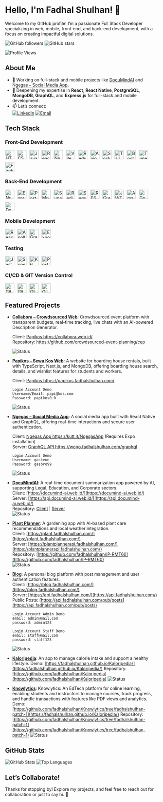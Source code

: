 # Hello, I'm Fadhal Shulhan! 👋

Welcome to my GitHub profile! I’m a passionate Full Stack Developer specializing in web, mobile, front-end, and back-end development, with a focus on creating impactful digital solutions.

![GitHub followers](https://img.shields.io/github/followers/fadhalshulhan?label=Followers&style=social) ![GitHub stars](https://img.shields.io/github/stars/fadhalshulhan?label=Stars&style=social)

![Profile Views](https://komarev.com/ghpvc/?username=fadhalshulhan&style=for-the-badge)

## About Me

- 🔭 Working on full-stack and mobile projects like [DocuMindAI](https://documind-ai.web.id/) and [Ngegas – Social Media App](https://kutt.it/NgegasApp).
- 🌱 Deepening my expertise in **React**, **React Native**, **PostgreSQL**, **MongoDB**, **GraphQL**, and **Express.js** for full-stack and mobile development.
- 📫 Let’s connect:  
  [![LinkedIn](https://img.shields.io/badge/linkedin-%230077B5.svg?style=for-the-badge&logo=linkedin&logoColor=white)](https://www.linkedin.com/in/fadhalshulhan) [![Email](https://img.shields.io/badge/Gmail-D14836?style=for-the-badge&logo=gmail&logoColor=white)](mailto:fadhalshulhan@gmail.com)

## Tech Stack

### Front-End Development

<div style="display: flex; flex-wrap: wrap; gap: 10px; margin-bottom: 20px;">
  <img style="height: 30px; width: auto; margin: 0;" src="https://img.shields.io/badge/html5-%23E34F26.svg?style=for-the-badge&logo=html5&logoColor=white" alt="HTML5">
  <img style="height: 30px; width: auto; margin: 0;" src="https://img.shields.io/badge/css3-%231572B6.svg?style=for-the-badge&logo=css3&logoColor=white" alt="CSS3">
  <img style="height: 30px; width: auto; margin: 0;" src="https://img.shields.io/badge/javascript-%23323330.svg?style=for-the-badge&logo=javascript&logoColor=%23F7DF1E" alt="JavaScript">
  <img style="height: 30px; width: auto; margin: 0;" src="https://img.shields.io/badge/react-%2320232a.svg?style=for-the-badge&logo=react&logoColor=%2361DAFB" alt="React">
  <img style="height: 30px; width: auto; margin: 0;" src="https://img.shields.io/badge/Next.js-000000?style=for-the-badge&logo=next.js&logoColor=white" alt="Next.js">
  <img style="height: 30px; width: auto; margin: 0;" src="https://img.shields.io/badge/vite-%23646CFF.svg?style=for-the-badge&logo=vite&logoColor=white" alt="Vite">
  <img style="height: 30px; width: auto; margin: 0;" src="https://img.shields.io/badge/redux-%23764abc.svg?style=for-the-badge&logo=redux&logoColor=white" alt="Redux">
  <img style="height: 30px; width: auto; margin: 0;" src="https://img.shields.io/badge/axios-5A29E4?style-for-the-badge&logo=axios&logoColor=white" alt="Axios">
  <img style="height: 30px; width: auto; margin: 0;" src="https://img.shields.io/badge/Socket.io-black?style=for-the-badge&logo=socket.io&badgeColor=010101" alt="Socket.io">
  <img style="height: 30px; width: auto; margin: 0;" src="https://img.shields.io/badge/tailwindcss-%2338B2AC.svg?style=for-the-badge&logo=tailwind-css&logoColor=white" alt="TailwindCSS">
  <img style="height: 30px; width: auto; margin: 0;" src="https://img.shields.io/badge/bootstrap-%238511FA.svg?style=for-the-badge&logo=bootstrap&logoColor=white" alt="Bootstrap">
  <img style="height: 30px; width: auto; margin: 0;" src="https://img.shields.io/badge/typescript-%23007ACC.svg?style=for-the-badge&logo=typescript&logoColor=white" alt="TypeScript">
  <img style="height: 30px; width: auto; margin: 0;" src="https://img.shields.io/badge/firebase-%23FFCA28.svg?style=for-the-badge&logo=firebase&logoColor=black" alt="Firebase">
</div>

### Back-End Development

<div style="display: flex; flex-wrap: wrap; gap: 10px; margin-bottom: 20px;">
  <img style="height: 30px; width: auto; margin: 0;" src="https://img.shields.io/badge/node.js-6DA55F?style=for-the-badge&logo=node.js&logoColor=white" alt="NodeJS">
  <img style="height: 30px; width: auto; margin: 0;" src="https://img.shields.io/badge/express.js-%23404d59.svg?style=for-the-badge&logo=express&logoColor=%2361DAFB" alt="Express.js">
  <img style="height: 30px; width: auto; margin: 0;" src="https://img.shields.io/badge/postgres-%23316192.svg?style=for-the-badge&logo=postgresql&logoColor=white" alt="PostgresSQL">
  <img style="height: 30px; width: auto; margin: 0;" src="https://img.shields.io/badge/MongoDB-%234ea94b.svg?style=for-the-badge&logo=mongodb&logoColor=white" alt="MongoDB NoSQL">
  <img style="height: 30px; width: auto; margin: 0;" src="https://img.shields.io/badge/Supabase-3ECF8E?style=for-the-badge&logo=supabase&logoColor=white" alt="Supabase">
  <img style="height: 30px; width: auto; margin: 0;" src="https://img.shields.io/badge/redis-%23DC382D.svg?style=for-the-badge&logo=redis&logoColor=white" alt="Redis">
  <img style="height: 30px; width: auto; margin: 0;" src="https://img.shields.io/badge/Sequelize-52B0E7?style=for-the-badge&logo=sequelize&logoColor=white" alt="Sequelize">
  <img style="height: 30px; width: auto; margin: 0;" src="https://img.shields.io/badge/RESTful_API-005571?style=for-the-badge&logo=rest&logoColor=white" alt="RESTful API">
  <img style="height: 30px; width: auto; margin: 0;" src="https://img.shields.io/badge/GraphQL-E10098?style=for-the-badge&logo=graphql&logoColor=white" alt="GraphQL">
  <img style="height: 30px; width: auto; margin: 0;" src="https://img.shields.io/badge/JWT-000000?style=for-the-badge&logo=json-web-tokens&logoColor=white" alt="JWT">
  <img style="height: 30px; width: auto; margin: 0;" src="https://img.shields.io/badge/Amazon_EC2-FF9900?style=for-the-badge&logo=amazon-ec2&logoColor=white" alt="Amazon EC2">
  <img style="height: 30px; width: auto; margin: 0;" src="https://img.shields.io/badge/Google_Cloud_CE-4285F4?style=for-the-badge&logo=google-cloud&logoColor=white" alt="Google Cloud CE">
  <img style="height: 30px; width: auto; margin: 0;" src="https://img.shields.io/badge/docker-%230db7ed.svg?style=for-the-badge&logo=docker&logoColor=white" alt="Docker">
</div>

### Mobile Development

<div style="display: flex; flex-wrap: wrap; gap: 10px; margin-bottom: 20px;">
  <img style="height: 30px; width: auto; margin: 0;" src="https://img.shields.io/badge/react_native-%2320232a.svg?style=for-the-badge&logo=react&logoColor=%2361DAFB" alt="React Native">
  <img style="height: 30px; width: auto; margin: 0;" src="https://img.shields.io/badge/Apollo-311C87?style=for-the-badge&logo=apollo-graphql&logoColor=white" alt="Apollo">
  <img style="height: 30px; width: auto; margin: 0;" src="https://img.shields.io/badge/GraphQL-E10098?style=for-the-badge&logo=graphql&logoColor=white" alt="GraphQL">
  <img style="height: 30px; width: auto; margin: 0;" src="https://img.shields.io/badge/EXPO-1C1E24?style=for-the-badge&logo=expo&logoColor=#D04A37" alt="Expo">
</div>

### Testing

<div style="display: flex; flex-wrap: wrap; gap: 10px; margin-bottom: 20px;">
  <img style="height: 30px; width: auto; margin: 0;" src="https://img.shields.io/badge/Jest-C21325?style=for-the-badge&logo=jest&logoColor=white" alt="Jest">
  <img style="height: 30px; width: auto; margin: 0;" src="https://img.shields.io/badge/SuperTest-000000?style=for-the-badge&logo=supertest&logoColor=white" alt="SuperTest">
  <img style="height: 30px; width: auto; margin: 0;" src="https://img.shields.io/badge/k6-00C7B7?style=for-the-badge&logo=k6&logoColor=white" alt="K6">
  <img style="height: 30px; width: auto; margin: 0;" src="https://img.shields.io/badge/Postman-FF6C37?style=for-the-badge&logo=postman&logoColor=white" alt="Postman">
</div>

### CI/CD & GIT Version Control

<div style="display: flex; flex-wrap: wrap; gap: 10px; margin-bottom: 20px;">
  <img style="height: 30px; width: auto; margin: 0;" src="https://img.shields.io/badge/github-%23121011.svg?style=for-the-badge&logo=github&logoColor=white" alt="GitHub">
  <img style="height: 30px; width: auto; margin: 0;" src="https://img.shields.io/badge/gitlab-%23181717.svg?style=for-the-badge&logo=gitlab&logoColor=white" alt="GitLab">
  <img style="height: 30px; width: auto; margin: 0;" src="https://img.shields.io/badge/GitHub_Actions-2088FF?style=for-the-badge&logo=github-actions&logoColor=white" alt="GitHub Actions">
  <img style="height: 30px; width: auto; margin: 0;" src="https://img.shields.io/badge/GitLab_CI/CD-FC6D26?style=for-the-badge&logo=gitlab&logoColor=white" alt="GitLab CI/CD">
</div>

## Featured Projects

- **[Collabora – Crowdsourced Web](https://collabora.web.id/)**: Crowdsourced event platform with transparent budgets, real-time tracking, live chats with an AI-powered Description Generator.
  <div style="margin-top: 0px;">Client: <a href="https://collabora.web.id/">Papikos https://collabora.web.id/</a></div>
    <div style="margin-top: 0px;">Repository: <a href="https://github.com/crowdsourced-event-planning/cep">https://github.com/crowdsourced-event-planning/cep</a></div>

  ![Status](https://img.shields.io/badge/Status-Completed-green?style=for-the-badge)

- **[Papikos – Sewa Kos Web](https://papikos.fadhalshulhan.com/)**: A website for boarding house rentals, built with TypeScript, Next.js, and MongoDB, offering boarding house search, details, and wishlist features for students and workers.
  <div style="margin-top: 0px;">Client: <a href="https://papikos.fadhalshulhan.com/">Papikos https://papikos.fadhalshulhan.com/</a></div>

  ```
  Login Account Demo
  Username/Email: papi@kos.com
  Password: papikos0.0
  ```

  ![Status](https://img.shields.io/badge/Status-Completed-green?style=for-the-badge)

- **[Ngegas – Social Media App](https://kutt.it/NgegasApp)**: A social media app built with React Native and GraphQL, offering real-time interactions and secure user authentication.
  <div style="margin-top: 0px;">Client: <a href="https://kutt.it/NgegasApp">Ngegas App https://kutt.it/NgegasApp</a> (Requires Expo installation)</div>
  <div style="margin-bottom: 10px;">Server: <a href="https://wopo.fadhalshulhan.com/graphql">GraphQL API https://wopo.fadhalshulhan.com/graphql</a></div>

  ```
  Login Account Demo
  Username: gaskeun
  Password: gasbro99
  ```

  ![Status](https://img.shields.io/badge/Status-Completed-green?style=for-the-badge)

- **[DocuMindAI](https://documind-ai.web.id/)**: A real-time document summarization app powered by AI, supporting Legal, Education, and Corporate sectors.  
  Client: [https://documind-ai.web.id/](https://documind-ai.web.id/)  
  Server: [https://api.documind-ai.web.id/](https://api.documind-ai.web.id/)  
  Repository: [Client](https://github.com/DocuMindTechAI/DocuMindAI/tree/main/client/DocuMindAI) | [Server](https://github.com/DocuMindTechAI/DocuMindAI/tree/main/server)  
  ![Status](https://img.shields.io/badge/Status-Completed-green?style=for-the-badge)

- **[Plant Planner](https://plant.fadhalshulhan.com/)**: A gardening app with AI-based plant care recommendations and local weather integration.  
  Client: [https://plant.fadhalshulhan.com/](https://plant.fadhalshulhan.com/)  
  Server: [https://plantplannerapi.fadhalshulhan.com/](https://plantplannerapi.fadhalshulhan.com/)  
  Repository: [https://github.com/fadhalshulhan/IP-RMT60](https://github.com/fadhalshulhan/IP-RMT60)  
  ![Status](https://img.shields.io/badge/Status-Completed-green?style=for-the-badge)

- **[Blog](https://blog.fadhalshulhan.com/)**: A personal blog platform with post management and user authentication features.  
   Client: [https://blog.fadhalshulhan.com/](https://blog.fadhalshulhan.com/)  
   Server: [https://api.fadhalshulhan.com/](https://api.fadhalshulhan.com/)  
   Public Posts: [https://api.fadhalshulhan.com/pub/posts](https://api.fadhalshulhan.com/pub/posts)

  ```
  Login Account Admin Demo
  email: admin@mail.com
  password: admin123
  ```

  ```
  Login Account Staff Demo
  email: staff@mail.com
  password: staff123
  ```

  ![Status](https://img.shields.io/badge/Status-Completed-green?style-for-the-badge)

- **[Kaloripedia](https://fadhalshulhan.github.io/Kaloripedia/)**: An app to manage calorie intake and support a healthy lifestyle.
  Demo: [https://fadhalshulhan.github.io/Kaloripedia/](https://fadhalshulhan.github.io/Kaloripedia/)
  Repository: [https://github.com/fadhalshulhan/Kaloripedia](https://github.com/fadhalshulhan/Kaloripedia)
  ![Status](https://img.shields.io/badge/Status-Completed-green?style-for-the-badge)

- **[Knowlytics](https://github.com/fadhalshulhan/Knowlytics/tree/fadhalshulhan-patch-1)**: Knowlytics: An EdTech platform for online learning, enabling students and instructors to manage courses, track progress, and handle transactions with features like PDF views and analytics.
  Demo: [https://github.com/fadhalshulhan/Knowlytics/tree/fadhalshulhan-patch-1](https://fadhalshulhan.github.io/Kaloripedia/)
  Repository: [https://github.com/fadhalshulhan/Knowlytics/tree/fadhalshulhan-patch-1](https://github.com/fadhalshulhan/Knowlytics/tree/fadhalshulhan-patch-1)
  ![Status](https://img.shields.io/badge/Status-Completed-green?style-for-the-badge)

## GitHub Stats

![GitHub Stats](https://github-readme-stats.vercel.app/api?username=fadhalshulhan&show_icons=true&theme=radical)
![Top Languages](https://github-readme-stats.vercel.app/api/top-langs/?username=fadhalshulhan&layout=compact&theme=radical)

## Let’s Collaborate!

Thanks for stopping by! Explore my projects, and feel free to reach out for collaboration or just to say hi. 🚀
